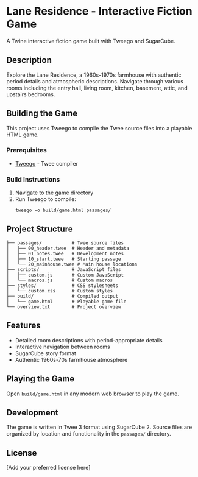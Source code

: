 # Lane Residence - Interactive Fiction Game

A Twine interactive fiction game built with Tweego and SugarCube.

## Description

Explore the Lane Residence, a 1960s-1970s farmhouse with authentic period details and atmospheric descriptions. Navigate through various rooms including the entry hall, living room, kitchen, basement, attic, and upstairs bedrooms.

## Building the Game

This project uses Tweego to compile the Twee source files into a playable HTML game.

### Prerequisites

- [Tweego](https://www.motoslave.net/tweego/) - Twee compiler

### Build Instructions

1. Navigate to the game directory
2. Run Tweego to compile:
   ```
   tweego -o build/game.html passages/
   ```

## Project Structure

```
├── passages/           # Twee source files
│   ├── 00_header.twee  # Header and metadata
│   ├── 01_notes.twee   # Development notes
│   ├── 10_start.twee   # Starting passage
│   └── 20_mainhouse.twee # Main house locations
├── scripts/            # JavaScript files
│   ├── custom.js       # Custom JavaScript
│   └── macros.js       # Custom macros
├── styles/             # CSS stylesheets
│   └── custom.css      # Custom styles
├── build/              # Compiled output
│   └── game.html       # Playable game file
└── overview.txt        # Project overview
```

## Features

- Detailed room descriptions with period-appropriate details
- Interactive navigation between rooms
- SugarCube story format
- Authentic 1960s-70s farmhouse atmosphere

## Playing the Game

Open `build/game.html` in any modern web browser to play the game.

## Development

The game is written in Twee 3 format using SugarCube 2. Source files are organized by location and functionality in the `passages/` directory.

## License

[Add your preferred license here]